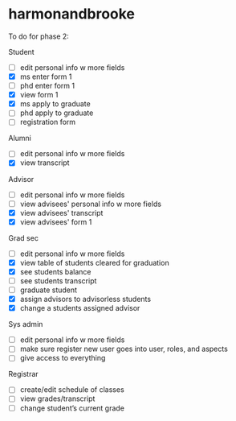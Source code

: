 # harmonandbrooke

To do for phase 2:

Student
- [ ] edit personal info w more fields
- [x] ms enter form 1
- [ ] phd enter form 1
- [x] view form 1
- [x] ms apply to graduate
- [ ] phd apply to graduate
- [ ] registration form

Alumni
- [ ] edit personal info w more fields
- [x] view transcript

Advisor
- [ ] edit personal info w more fields
- [ ] view advisees' personal info w more fields
- [x] view advisees' transcript
- [x] view advisees' form 1

Grad sec
- [ ] edit personal info w more fields
- [x] view table of students cleared for graduation 
- [x] see students balance 
- [ ] see students transcript 
- [ ] graduate student 
- [x] assign advisors to advisorless students 
- [x] change a students assigned advisor 

Sys admin
- [ ] edit personal info w more fields
- [ ] make sure register new user goes into user, roles, and aspects
- [ ] give access to everything

Registrar
- [ ] create/edit schedule of classes
- [ ] view grades/transcript
- [ ] change student’s current grade

